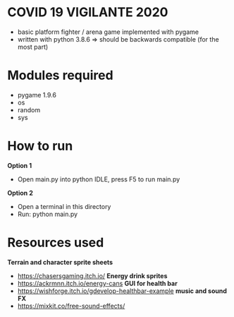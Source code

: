 # COVID 19 VIGILANTE 2020
- basic platform fighter / arena game implemented with pygame
- written with python 3.8.6 => should be backwards compatible (for the most part)

# Modules required
- pygame 1.9.6
- os
- random
- sys

# How to run
**Option 1**
- Open main.py into python IDLE, press F5 to run main.py

**Option 2**
- Open a terminal in this directory
- Run: python main.py

# Resources used
**Terrain and character sprite sheets**
- https://chasersgaming.itch.io/
**Energy drink sprites**
- https://ackrmnn.itch.io/energy-cans
**GUI for health bar**
- https://wishforge.itch.io/gdevelop-healthbar-example
**music and sound FX**
- https://mixkit.co/free-sound-effects/